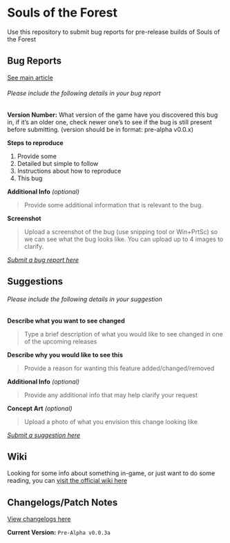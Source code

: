 Souls of the Forest
==============
Use this repository to submit bug reports for pre-release builds of Souls of the Forest

## Bug Reports
[See main article](Bug_Report.md)

###### Please include the following details in your bug report

**Version Number:** What version of the game have you discovered this bug in, if it’s an older one, check newer one’s to see if the bug is still present before submitting. (version should be in format: pre-alpha v0.0.x)

**Steps to reproduce**
  1. Provide some
  2. Detailed but simple to follow
  3. Instructions about how to reproduce
  4. This bug

**Additional Info** *(optional)*
>Provide some additional information that is relevant to the bug.

**Screenshot**
>Upload a screenshot of the bug (use snipping tool or Win+PrtSc) so we can see what the bug looks like. You can upload up to 4 images to clarify.

*[Submit a bug report here](https://github.com/OS-Games-Official/SoulsOfTheForest/issues/new?assignees=&labels=bug&template=bug_report.md&title=%5BBUG%5D)*

## Suggestions

###### Please include the following details in your suggestion

**Describe what you want to see changed**

> Type a brief description of what you would like to see changed in one of the upcoming releases

**Describe why you would like to see this**

> Provide a reason for wanting this feature added/changed/removed

**Additional Info** *(optional)*

> Provide any additional info that may help clarify your request

**Concept Art** *(optional)*

> Upload a photo of what you envision this change looking like

*[Submit a suggestion here](https://github.com/OS-Games-Official/SoulsOfTheForest/issues/new?assignees=&labels=suggestion&template=suggestion.md&title=%5BSUGGESTION%5D)*

## Wiki
Looking for some info about something in-game, or just want to do some reading, you can
[visit the official wiki here](https://www.github.com/OS-Games-Official/SoulsOfTheForest/wiki/)

## Changelogs/Patch Notes
[View changelogs here](Changelog.md)

**Current Version:** `Pre-Alpha v0.0.3a`
